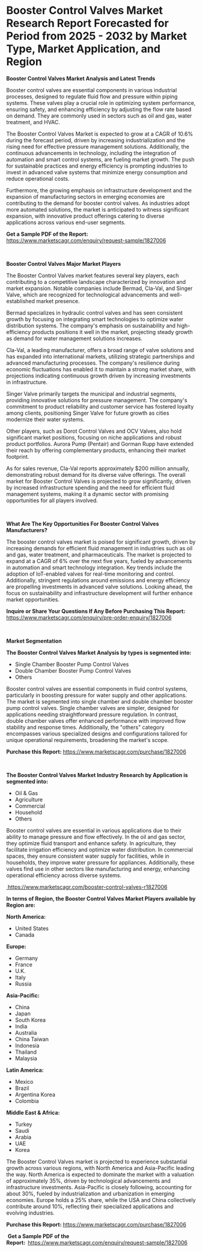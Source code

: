 <p><h1>Booster Control Valves Market Research Report Forecasted for Period from 2025 -  2032 by Market Type, Market Application, and Region</h1></p><p><strong>Booster Control Valves Market Analysis and Latest Trends</strong></p>
<p><p>Booster control valves are essential components in various industrial processes, designed to regulate fluid flow and pressure within piping systems. These valves play a crucial role in optimizing system performance, ensuring safety, and enhancing efficiency by adjusting the flow rate based on demand. They are commonly used in sectors such as oil and gas, water treatment, and HVAC.</p><p>The Booster Control Valves Market is expected to grow at a CAGR of 10.6% during the forecast period, driven by increasing industrialization and the rising need for effective pressure management solutions. Additionally, the continuous advancements in technology, including the integration of automation and smart control systems, are fueling market growth. The push for sustainable practices and energy efficiency is prompting industries to invest in advanced valve systems that minimize energy consumption and reduce operational costs.</p><p>Furthermore, the growing emphasis on infrastructure development and the expansion of manufacturing sectors in emerging economies are contributing to the demand for booster control valves. As industries adopt more automated solutions, the market is anticipated to witness significant expansion, with innovative product offerings catering to diverse applications across various end-user segments.</p></p>
<p><strong>Get a Sample PDF of the Report:&nbsp;</strong> <a href="https://www.marketscagr.com/enquiry/request-sample/1827006?utm_campaign=3670&utm_medium=2&utm_source=Github&utm_content=ia&utm_term=15042025&utm_id=booster-control-valves">https://www.marketscagr.com/enquiry/request-sample/1827006</a></p>
<p>&nbsp;</p>
<p><strong>Booster Control Valves Major Market Players</strong></p>
<p><p>The Booster Control Valves market features several key players, each contributing to a competitive landscape characterized by innovation and market expansion. Notable companies include Bermad, Cla-Val, and Singer Valve, which are recognized for technological advancements and well-established market presence.</p><p>Bermad specializes in hydraulic control valves and has seen consistent growth by focusing on integrating smart technologies to optimize water distribution systems. The company's emphasis on sustainability and high-efficiency products positions it well in the market, projecting steady growth as demand for water management solutions increases.</p><p>Cla-Val, a leading manufacturer, offers a broad range of valve solutions and has expanded into international markets, utilizing strategic partnerships and advanced manufacturing processes. The company's resilience during economic fluctuations has enabled it to maintain a strong market share, with projections indicating continuous growth driven by increasing investments in infrastructure.</p><p>Singer Valve primarily targets the municipal and industrial segments, providing innovative solutions for pressure management. The company's commitment to product reliability and customer service has fostered loyalty among clients, positioning Singer Valve for future growth as cities modernize their water systems.</p><p>Other players, such as Dorot Control Valves and OCV Valves, also hold significant market positions, focusing on niche applications and robust product portfolios. Aurora Pump (Pentair) and Gorman Rupp have extended their reach by offering complementary products, enhancing their market footprint.</p><p>As for sales revenue, Cla-Val reports approximately $200 million annually, demonstrating robust demand for its diverse valve offerings. The overall market for Booster Control Valves is projected to grow significantly, driven by increased infrastructure spending and the need for efficient fluid management systems, making it a dynamic sector with promising opportunities for all players involved.</p></p>
<p>&nbsp;</p>
<p><strong>What Are The Key Opportunities For Booster Control Valves Manufacturers?</strong></p>
<p><p>The booster control valves market is poised for significant growth, driven by increasing demands for efficient fluid management in industries such as oil and gas, water treatment, and pharmaceuticals. The market is projected to expand at a CAGR of 6% over the next five years, fueled by advancements in automation and smart technology integration. Key trends include the adoption of IoT-enabled valves for real-time monitoring and control. Additionally, stringent regulations around emissions and energy efficiency are propelling investments in advanced valve solutions. Looking ahead, the focus on sustainability and infrastructure development will further enhance market opportunities.</p></p>
<p><strong>Inquire or Share Your Questions If Any Before Purchasing This Report:</strong> <a href="https://www.marketscagr.com/enquiry/pre-order-enquiry/1827006?utm_campaign=3670&utm_medium=2&utm_source=Github&utm_content=ia&utm_term=15042025&utm_id=booster-control-valves">https://www.marketscagr.com/enquiry/pre-order-enquiry/1827006</a></p>
<p>&nbsp;</p>
<p><strong>Market Segmentation</strong></p>
<p><strong>The Booster Control Valves Market Analysis by types is segmented into:</strong></p>
<p><ul><li>Single Chamber Booster Pump Control Valves</li><li>Double Chamber Booster Pump Control Valves</li><li>Others</li></ul></p>
<p><p>Booster control valves are essential components in fluid control systems, particularly in boosting pressure for water supply and other applications. The market is segmented into single chamber and double chamber booster pump control valves. Single chamber valves are simpler, designed for applications needing straightforward pressure regulation. In contrast, double chamber valves offer enhanced performance with improved flow stability and response times. Additionally, the "others" category encompasses various specialized designs and configurations tailored for unique operational requirements, broadening the market's scope.</p></p>
<p><strong>Purchase this Report:&nbsp;</strong><a href="https://www.marketscagr.com/purchase/1827006?utm_campaign=3670&utm_medium=2&utm_source=Github&utm_content=ia&utm_term=15042025&utm_id=booster-control-valves">https://www.marketscagr.com/purchase/1827006</a></p>
<p>&nbsp;</p>
<p><strong>The Booster Control Valves Market Industry Research by Application is segmented into:</strong></p>
<p><ul><li>Oil & Gas</li><li>Agriculture</li><li>Commercial</li><li>Household</li><li>Others</li></ul></p>
<p><p>Booster control valves are essential in various applications due to their ability to manage pressure and flow effectively. In the oil and gas sector, they optimize fluid transport and enhance safety. In agriculture, they facilitate irrigation efficiency and optimize water distribution. In commercial spaces, they ensure consistent water supply for facilities, while in households, they improve water pressure for appliances. Additionally, these valves find use in other sectors like manufacturing and energy, enhancing operational efficiency across diverse systems.</p></p>
<p><a href="https://www.marketscagr.com/booster-control-valves-r1827006?utm_campaign=3670&utm_medium=2&utm_source=Github&utm_content=ia&utm_term=15042025&utm_id=booster-control-valves">&nbsp;https://www.marketscagr.com/booster-control-valves-r1827006</a></p>
<p><strong>In terms of Region, the Booster Control Valves Market Players available by Region are:</strong></p>
<p>
    <p> <strong> North America: </strong>
        <ul>
            <li>United States</li>
            <li>Canada</li>
        </ul>
        </p> 
    <p> <strong> Europe: </strong>
        <ul>
            <li>Germany</li>
            <li>France</li>
            <li>U.K.</li>
            <li>Italy</li>
            <li>Russia</li>
        </ul>
        </p> 
    <p> <strong> Asia-Pacific: </strong>
        <ul>
            <li>China</li>
            <li>Japan</li>
            <li>South Korea</li>
            <li>India</li>
            <li>Australia</li>
            <li>China Taiwan</li>
            <li>Indonesia</li>
            <li>Thailand</li>
            <li>Malaysia</li>
        </ul>
        </p> 
    <p> <strong> Latin America: </strong>
        <ul>
            <li>Mexico</li>
            <li>Brazil</li>
            <li>Argentina Korea</li>
            <li>Colombia</li>
        </ul>
        </p> 
    <p> <strong> Middle East & Africa: </strong>
        <ul>
            <li>Turkey</li>
            <li>Saudi</li>
            <li>Arabia</li>
            <li>UAE</li>
            <li>Korea</li>
        </ul>
    </p>
    </p>
<p><p>The Booster Control Valves market is projected to experience substantial growth across various regions, with North America and Asia-Pacific leading the way. North America is expected to dominate the market with a valuation of approximately 35%, driven by technological advancements and infrastructure investments. Asia-Pacific is closely following, accounting for about 30%, fueled by industrialization and urbanization in emerging economies. Europe holds a 25% share, while the USA and China collectively contribute around 10%, reflecting their specialized applications and evolving industries.</p></p>
<p><strong>Purchase this Report: </strong><a href="https://www.marketscagr.com/purchase/1827006?utm_campaign=3670&utm_medium=2&utm_source=Github&utm_content=ia&utm_term=15042025&utm_id=booster-control-valves">https://www.marketscagr.com/purchase/1827006</a></p>
<p>&nbsp;<strong>Get a Sample PDF of the Report:&nbsp;&nbsp;</strong><a href="https://www.marketscagr.com/enquiry/request-sample/1827006?utm_campaign=3670&utm_medium=2&utm_source=Github&utm_content=ia&utm_term=15042025&utm_id=booster-control-valves">https://www.marketscagr.com/enquiry/request-sample/1827006</a></p>
<p><strong></strong></p>
<p><p></p><p></p><p></p></p>